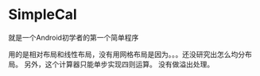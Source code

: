# SimpleCal
就是一个Android初学者的第一个简单程序

用的是相对布局和线性布局，没有用网格布局是因为。。。还没研究出怎么均分布局。
另外，这个计算器只能单步实现四则运算。
没有做溢出处理。
